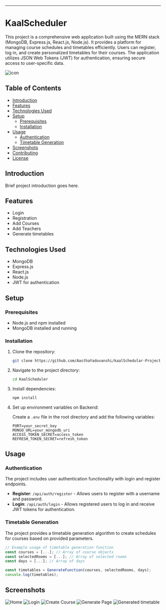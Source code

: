 
---

# KaalScheduler

This project is a comprehensive web application built using the MERN stack (MongoDB, Express.js, React.js, Node.js). It provides a platform for managing course schedules and timetables efficiently. Users can register, log in, and create personalized timetables for their courses. The application utilizes JSON Web Tokens (JWT) for authentication, ensuring secure access to user-specific data.

![icon](https://res.cloudinary.com/dvvzlzude/image/upload/v1709471590/brand_qfxy9s.png)

## Table of Contents

- [Introduction](#introduction)
- [Features](#features)
- [Technologies Used](#technologies-used)
- [Setup](#setup)
  - [Prerequisites](#prerequisites)
  - [Installation](#installation)
- [Usage](#usage)
  - [Authentication](#authentication)
  - [Timetable Generation](#timetable-generation)
- [Screenshots](#screenshots)
- [Contributing](#contributing)
- [License](#license)

## Introduction

Brief project introduction goes here.

## Features

- Login
- Registration
- Add Courses
- Add Teachers
- Generate timetables

## Technologies Used

- MongoDB
- Express.js
- React.js
- Node.js
- JWT for authentication

## Setup

### Prerequisites

- Node.js and npm installed
- MongoDB installed and running

### Installation

1. Clone the repository:

   ```bash
   git clone https://github.com/AasthaYaduvanshi/kaalSchedular-Project.git
   ```

2. Navigate to the project directory:

   ```bash
   cd KaalScheduler
   ```

3. Install dependencies:

   ```bash
   npm install
   ```

4. Set up environment variables on Backend:
   
   Create a `.env` file in the root directory and add the following variables:

   ```plaintext
   PORT=your_secret_key
   MONGO_URL=your_mongodb_uri
   ACCESS_TOKEN_SECRET=access_token
   REFRESH_TOKEN_SECRET=refresh_token
   ```

## Usage

### Authentication

The project includes user authentication functionality with login and register endpoints.

- **Register**: `/api/auth/register` - Allows users to register with a username and password.
- **Login**: `/api/auth/login` - Allows registered users to log in and receive JWT tokens for authentication.

### Timetable Generation

The project provides a timetable generation algorithm to create schedules for courses based on provided parameters.

```javascript
// Example usage of timetable generation function
const courses = [...]; // Array of course objects
const selectedRooms = [...]; // Array of selected rooms
const days = [...]; // Array of days

const timetables = GenerateFunction(courses, selectedRooms, days);
console.log(timetables);
```

## Screenshots

![Home](https://res.cloudinary.com/dvvzlzude/image/upload/v1709470667/53e5a1a5-86fe-4227-be59-ca5f9bcaf59b.png)
![Login](https://res.cloudinary.com/dvvzlzude/image/upload/v1709470740/aff7b4c2-b039-4d85-b44e-b210a6586ae8.png)
![Create Course](https://res.cloudinary.com/dvvzlzude/image/upload/v1709470770/bcd8d015-33c4-4b67-b45f-7e6f8b4d02fc.png)
![Generate Page](https://res.cloudinary.com/dvvzlzude/image/upload/v1709470835/ec11df34-0a27-4693-b671-82d17f90bf81.png)
![Generated timetable](https://res.cloudinary.com/dvvzlzude/image/upload/v1709470881/a0431cd0-2b99-4971-b56e-1310a2da16a9.png)
